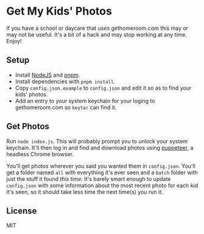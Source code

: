 # Get My Kids' Photos

If you have a school or daycare that uses gethomeroom.com this may or may not be useful. It's a bit of a hack and may stop working at any time. Enjoy!

## Setup

- Install [NodeJS](https://nodejs.org/en/) and [pnpm](http://pnpm.js.org).
- Install dependencies with `pnpm install`.
- Copy `config.json.example` to `config.json` and edit it so as to find your kids' photos.
- Add an entry to your system keychain for your loging to gethomeroom.com so `keytar` can find it.

## Get Photos

Run `node index.js`. This will probably prompt you to unlock your system keychain. It'll then log in and find and download photos using [puppeteer](https://github.com/puppeteer/puppeteer), a headless Chrome browser.

You'll get photos wherever you said you wanted them in `config.json`. You'll get a folder named `all` with everything it's ever seen and a `batch` folder with just the stuff it found _this time_. It's barely smart enough to update `config.json` with some information about the most recent photo for each kid it's seen, so it should take less time the next time(s) you run it.

## License

MIT
